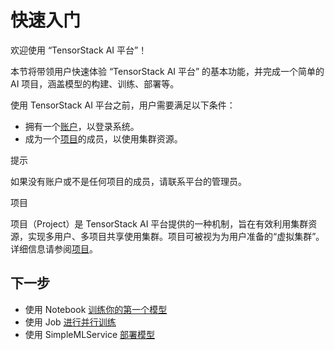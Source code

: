 # 快速入门

欢迎使用 “TensorStack AI 平台”！

本节将带领用户快速体验 “TensorStack AI 平台” 的基本功能，并完成一个简单的 AI 项目，涵盖模型的构建、训练、部署等。

使用 TensorStack AI 平台之前，用户需要满足以下条件：

* 拥有一个[账户](../modules/security/account.md)，以登录系统。
* 成为一个[项目](../tasks/add-project-member.md)的成员，以使用集群资源。

<aside class="note tip">
<div class="title">提示</div>

如果没有账户或不是任何项目的成员，请联系平台的管理员。

</aside>

<aside class="note info">
<div class="title">项目</div>

项目（Project）是 TensorStack AI 平台提供的一种机制，旨在有效利用集群资源，实现多用户、多项目共享使用集群。项目可被视为为用户准备的“虚拟集群”。详细信息请参阅[项目](../modules/security/project.md)。

</aside>

## 下一步

* 使用 Notebook [训练你的第一个模型](./training-first-model.md)
* 使用 Job [进行并行训练](./parallel-training.md)
* 使用 SimpleMLService [部署模型](./deploy-model.md)
